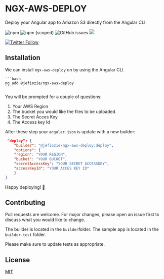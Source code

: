 # NGX-AWS-DEPLOY

Deploy your Angular app to Amazon S3 directly from the Angular CLI.


![npm](https://img.shields.io/npm/dw/@jefiozie/ngx-aws-deploy)
![npm (scoped)](https://img.shields.io/npm/v/@jefiozie/ngx-aws-deploy)
![GitHub issues](https://img.shields.io/github/issues/jefiozie/ngx-aws-deploy)
<a href="https://twitter.com/jefiozie">
<img src="https://img.shields.io/badge/say-thanks-ff69b4.svg"/>
</a>

  <a href="https://twitter.com/jefiozie">  
    <img alt="Twitter Follow" src="https://img.shields.io/twitter/follow/jefiozie?style=social">
  </a>

## Installation

We can install `ngx-aws-deploy` on by using the Angular CLI.

    ```bash
    ng add @jefiozie/ngx-aws-deploy
    ```

You will be prompted for a couple of questions:

1. Your AWS Region
2. The bucket you would like the files to be uploaded.
3. The Secret Acces Key
4. The Access key Id

After these step your `angular.json` is update with a new builder:

```json
 "deploy": {
    "builder": "@jefiozie/ngx-aws-deploy:deploy",
    "options": {
    "region": "YOUR REGION",
    "bucket": "YOUR BUCKET",
    "secretAccessKey": "YOUR SECRET ACCESSKEY",
    "accessKeyId": "YOUR ACCES KEY ID"
    }
}
```

Happy deploying! 🚀

## Contributing

Pull requests are welcome. For major changes, please open an issue first to discuss what you would like to change.

The builder is located in the `builder`folder.
The sample app is located in the `builder-test` folder.

Please make sure to update tests as appropriate.

## License

[MIT](./LICENSE)
